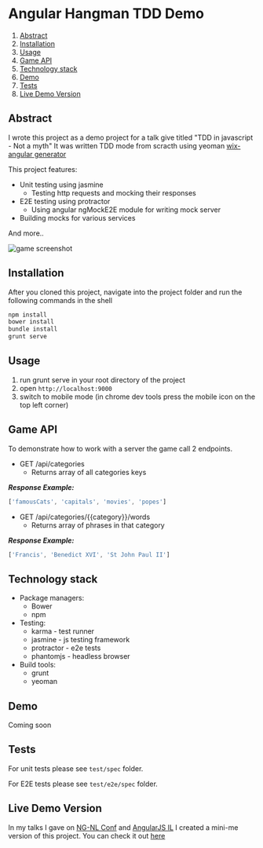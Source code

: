 Angular Hangman TDD Demo
==========================

1. [Abstract](#abstract)
2. [Installation](#installation)
3. [Usage](#usage)
4. [Game API](#game-api)
4. [Technology stack](#technology-stack)
5. [Demo](#demo)
6. [Tests](#tests)
7. [Live Demo Version](#live-demo-version)


## Abstract

I wrote this project as a demo project for a talk give titled "TDD in javascript - Not a myth"
It was written TDD mode from scracth using yeoman [wix-angular generator](https://github.com/wix/generator-wix-angular)

This project features:

* Unit testing using jasmine
	* 	Testing http requests and mocking their responses
* E2E testing using protractor
	*   Using angular ngMockE2E module for writing mock server 
* Building mocks for various services

And more..

![game screenshot](app/images/hangman.png)

## Installation

After you cloned this project, navigate into the project folder and run the following commands in the shell

```sh
npm install
bower install
bundle install
grunt serve
``` 
## Usage

1. run grunt serve in your root directory of the project
2. open `http://localhost:9000`
3. switch to mobile mode (in chrome dev tools press the mobile icon on the top left corner)

## Game API
To demonstrate how to work with a server the game call 2 endpoints.

* GET /api/categories
	* Returns array of all categories keys

***Response Example:*** 

```javascript
['famousCats', 'capitals', 'movies', 'popes']
```

* GET /api/categories/{{category}}/words
	* Returns array of phrases in that category

***Response Example:***

```javascript
['Francis', 'Benedict XVI', 'St John Paul II']
```


## Technology stack

* Package managers:
	* Bower
	* npm
* Testing:
	* karma - test runner
	* jasmine - js testing framework
	* protractor - e2e tests
	* phantomjs - headless browser
* Build tools:
	* grunt
	* yeoman
	
## Demo

Coming soon

## Tests

For unit tests please see `test/spec` folder.

For E2E tests please see `test/e2e/spec` folder.

## Live Demo Version

In my talks I gave on [NG-NL Conf](http://www.ng-nl.org/) and [AngularJS IL](https://www.youtube.com/watch?v=olxbXe-eL2o) I created a mini-me version of this project. You can check it out [here](https://github.com/ofirdagan/hangman-live-demo)